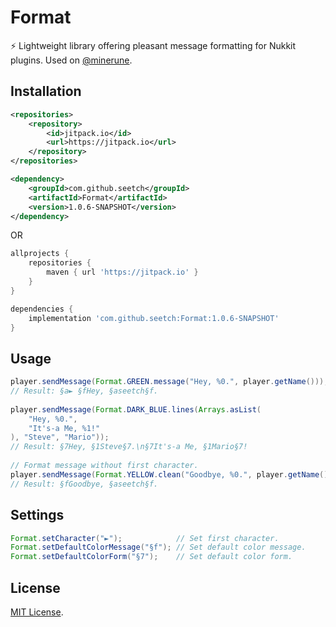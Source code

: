 # Format 
⚡ Lightweight library offering pleasant message formatting for Nukkit plugins. Used on [@minerune](https://github.com/minerune).

Installation
--------
```xml
<repositories>
	<repository>
	    <id>jitpack.io</id>
	    <url>https://jitpack.io</url>
	</repository>
</repositories>

<dependency>
    <groupId>com.github.seetch</groupId>
    <artifactId>Format</artifactId>
    <version>1.0.6-SNAPSHOT</version>
</dependency>
```
OR
```gradle
allprojects {
	repositories {
		maven { url 'https://jitpack.io' }
	}
}

dependencies {
	implementation 'com.github.seetch:Format:1.0.6-SNAPSHOT'
}
```

Usage
--------
```java
player.sendMessage(Format.GREEN.message("Hey, %0.", player.getName()));
// Result: §a► §fHey, §aseetch§f.
        
player.sendMessage(Format.DARK_BLUE.lines(Arrays.asList(
    "Hey, %0.",
    "It's-a Me, %1!"
), "Steve", "Mario"));
// Result: §7Hey, §1Steve§7.\n§7It's-a Me, §1Mario§7!
        
// Format message without first character.
player.sendMessage(Format.YELLOW.clean("Goodbye, %0.", player.getName()));
// Result: §fGoodbye, §aseetch§f.
```

Settings
--------
```java
Format.setCharacter("►");            // Set first character.
Format.setDefaultColorMessage("§f"); // Set default color message.
Format.setDefaultColorForm("§7");    // Set default color form.
```

License
--------
[MIT License](https://github.com/seetch/Format/blob/master/LICENSE).
